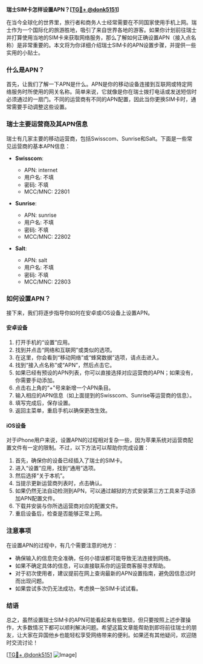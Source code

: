 **瑞士SIM卡怎样设置APN？[[TG💪+ @donk5151](https://t.me/s/donk5151)]**

在当今全球化的世界里，旅行者和商务人士经常需要在不同国家使用手机上网。瑞士作为一个国际化的旅游胜地，吸引了来自世界各地的游客。如果你计划前往瑞士并打算使用当地的SIM卡来获取网络服务，那么了解如何正确设置APN（接入点名称）是非常重要的。本文将为你详细介绍瑞士SIM卡的APN设置步骤，并提供一些实用的小贴士。

### 什么是APN？

首先，让我们了解一下APN是什么。APN是你的移动设备连接到互联网或特定网络服务时所使用的网关名称。简单来说，它就像是你在瑞士拨打电话或发送短信时必须通过的一扇门。不同的运营商有不同的APN配置，因此当你更换SIM卡时，通常需要手动调整这些设置。

### 瑞士主要运营商及其APN信息

瑞士有几家主要的移动运营商，包括Swisscom、Sunrise和Salt。下面是一些常见运营商的基本APN信息：

- **Swisscom**:
  - APN: internet
  - 用户名: 不填
  - 密码: 不填
  - MCC/MNC: 22801

- **Sunrise**:
  - APN: sunrise
  - 用户名: 不填
  - 密码: 不填
  - MCC/MNC: 22802

- **Salt**:
  - APN: salt
  - 用户名: 不填
  - 密码: 不填
  - MCC/MNC: 22803

### 如何设置APN？

接下来，我们将逐步指导你如何在安卓或iOS设备上设置APN。

#### 安卓设备

1. 打开手机的“设置”应用。
2. 找到并点击“网络和互联网”或类似的选项。
3. 在这里，你会看到“移动网络”或“蜂窝数据”选项，请点击进入。
4. 找到“接入点名称”或“APN”，然后点击它。
5. 如果已经有预设的APN列表，你可以直接选择对应运营商的APN；如果没有，你需要手动添加。
6. 点击右上角的“+”号来新增一个APN条目。
7. 输入相应的APN信息（如上面提到的Swisscom、Sunrise等运营商的信息）。
8. 填写完成后，保存设置。
9. 返回主菜单，重启手机以确保更改生效。

#### iOS设备

对于iPhone用户来说，设置APN的过程相对复杂一些，因为苹果系统对运营商配置文件有一定的限制。不过，以下方法可以帮助你完成设置：

1. 首先，确保你的设备已经插入了瑞士的SIM卡。
2. 进入“设置”应用，找到“通用”选项。
3. 然后选择“关于本机”。
4. 当提示更新运营商列表时，点击确认。
5. 如果仍然无法自动检测到APN，可以通过越狱的方式安装第三方工具来手动添加APN配置文件。
6. 下载并安装与你所选运营商对应的配置文件。
7. 重启设备后，检查是否能够正常上网。

### 注意事项

在设置APN的过程中，有几个需要注意的地方：

- 确保输入的信息完全准确，任何小错误都可能导致无法连接到网络。
- 如果不确定具体的信息，可以直接联系你的运营商客服寻求帮助。
- 对于初次使用者，建议提前在网上查询最新的APN设置指南，避免因信息过时而出现问题。
- 如果尝试多次仍无法成功，考虑换一张SIM卡试试看。

### 结语

总之，虽然设置瑞士SIM卡的APN可能看起来有些繁琐，但只要按照上述步骤操作，大多数情况下都可以顺利解决问题。希望这篇文章能帮助到即将前往瑞士的朋友，让大家在异国他乡也能轻松享受网络带来的便利。如果还有其他疑问，欢迎随时交流讨论！

[[TG💪+ @donk5151](https://t.me/s/donk5151) ![Image](https://i.postimg.cc/rwNCRYN7/Snipaste-2025-04-30-17-27-05.png)]